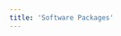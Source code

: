 ```yaml
---
title: 'Software Packages'
---
```


<script setup lang="ts">
  import TheDownload from "@/views/download/TheDownload.vue"
</script>

<TheDownload />
